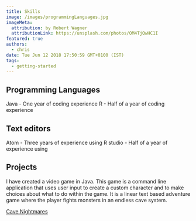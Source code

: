 ```yaml
---
title: Skills
image: /images/programmingLanguages.jpg
imageMeta:
  attribution: by Robert Wagner
  attributionLink: https://unsplash.com/photos/OM4TjQwHC1I
featured: true
authors:
  - chris
date: Tue Jun 12 2018 17:50:59 GMT+0100 (IST)
tags:
  - getting-started
---
```


## Programming Languages
Java - One year of coding experience  R -  Half of a year of coding experience

## Text editors
Atom - Three years of experience using  R studio - Half of a year of experience using

## Projects
I have created a video game in Java. This game is a command line application
that uses user input to create a custom character and to make choices about
what to do within the game. It is a linear text based adventure game where the
player fights monsters in an endless cave system.

[Cave Nightmares](https://github.com/rankinsbella/Cave-Nightmares-textbasegame)
